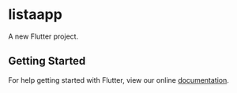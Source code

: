 # listaapp

A new Flutter project.

## Getting Started

For help getting started with Flutter, view our online
[documentation](https://flutter.io/).
